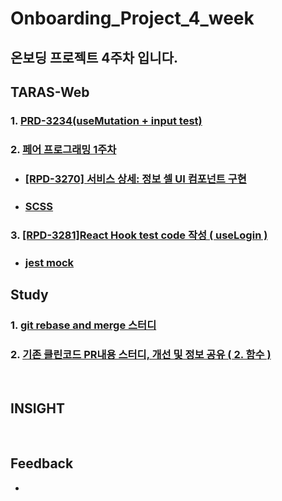 # Onboarding_Project_4_week

## 온보딩 프로젝트 4주차 입니다.

## TARAS-Web
### 1. [PRD-3234(useMutation + input test)](https://github.com/twinnylab/taras-web/pull/197)
### 2. [페어 프로그래밍 1주차](https://github.com/yechanTW/Onboarding_Project/tree/main/ONBOARDING_PROJECT_4_WEEK/Pair_Programing%201%EC%A3%BC%EC%B0%A8)
- ### [[RPD-3270] 서비스 상세: 정보 셀 UI 컴포넌트 구현](https://github.com/twinnylab/taras-web/pull/208)
- ### [SCSS](https://github.com/yechanTW/Onboarding_Project/tree/main/ONBOARDING_PROJECT_4_WEEK/scss)
### 3. [[RPD-3281]React Hook test code 작성 ( useLogin )](https://github.com/twinnylab/taras-web/pull/206)
- ### [jest mock](https://github.com/yechanTW/Onboarding_Project/tree/main/ONBOARDING_PROJECT_4_WEEK/Jest%20Mock)


## Study
### 1. [git rebase and merge 스터디](https://github.com/yechanTW/Onboarding_Project/tree/main/ONBOARDING_PROJECT_4_WEEK/Rebase%20and%20Merge)
### 2. [기존 클린코드 PR내용 스터디, 개선 및 정보 공유 ( 2. 함수 )](https://github.com/yechanTW/CleanCoding)
</br>

## INSIGHT

</br>

## Feedback
- 
